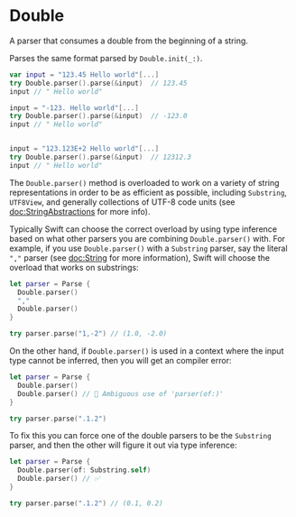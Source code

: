 # Double

A parser that consumes a double from the beginning of a string.

Parses the same format parsed by `Double.init(_:)`.

```swift
var input = "123.45 Hello world"[...]
try Double.parser().parse(&input)  // 123.45
input // " Hello world"

input = "-123. Hello world"[...]
try Double.parser().parse(&input)  // -123.0
input // " Hello world"


input = "123.123E+2 Hello world"[...]
try Double.parser().parse(&input)  // 12312.3
input // " Hello world"
```

The `Double.parser()` method is overloaded to work on a variety of string representations in order
to be as efficient as possible, including `Substring`, `UTF8View`, and generally collections of
UTF-8 code units (see <doc:StringAbstractions> for more info).

Typically Swift can choose the correct overload by using type inference based on what other parsers
you are combining `Double.parser()` with. For example, if you use `Double.parser()` with a
`Substring` parser, say the literal `","` parser (see <doc:String> for more information), Swift
will choose the overload that works on substrings:

```swift
let parser = Parse {
  Double.parser()
  ","
  Double.parser()
}

try parser.parse("1,-2") // (1.0, -2.0)
```

On the other hand, if `Double.parser()` is used in a context where the input type cannot be inferred,
then you will get an compiler error:

```swift
let parser = Parse {
  Double.parser()
  Double.parser() // 🛑 Ambiguous use of 'parser(of:)'
}

try parser.parse(".1.2")
```

To fix this you can force one of the double parsers to be the `Substring` parser, and then the
other will figure it out via type inference:

```swift
let parser = Parse {
  Double.parser(of: Substring.self)
  Double.parser() // ✅
}

try parser.parse(".1.2") // (0.1, 0.2)
```
